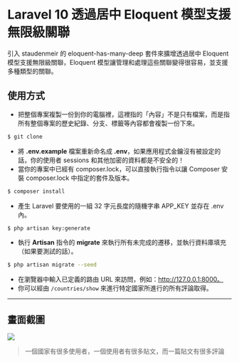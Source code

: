 # Laravel 10 透過居中 Eloquent 模型支援無限級關聯

引入 staudenmeir 的 eloquent-has-many-deep 套件來擴增透過居中 Eloquent 模型支援無限級關聯，Eloquent 模型讓管理和處理這些關聯變得很容易，並支援多種類型的關聯。

## 使用方式
- 把整個專案複製一份到你的電腦裡，這裡指的「內容」不是只有檔案，而是指所有整個專案的歷史紀錄、分支、標籤等內容都會複製一份下來。
```sh
$ git clone
```
- 將 __.env.example__ 檔案重新命名成 __.env__，如果應用程式金鑰沒有被設定的話，你的使用者 sessions 和其他加密的資料都是不安全的！
- 當你的專案中已經有 composer.lock，可以直接執行指令以讓 Composer 安裝 composer.lock 中指定的套件及版本。
```sh
$ composer install
```
- 產生 Laravel 要使用的一組 32 字元長度的隨機字串 APP_KEY 並存在 .env 內。
```sh
$ php artisan key:generate
```
- 執行 __Artisan__ 指令的 __migrate__ 來執行所有未完成的遷移，並執行資料庫填充（如果要測試的話）。
```sh
$ php artisan migrate --seed
```
- 在瀏覽器中輸入已定義的路由 URL 來訪問，例如：http://127.0.0.1:8000。
- 你可以經由 `/countries/show` 來進行特定國家所進行的所有評論取得。

----

## 畫面截圖
![](https://i.imgur.com/Tng7RPB.png)
> 一個國家有很多使用者，一個使用者有很多貼文，而一篇貼文有很多評論

